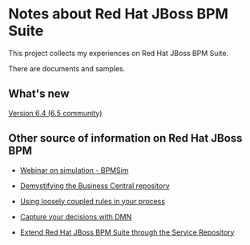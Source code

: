 # Notes about Red Hat JBoss BPM Suite

This project collects my experiences on Red Hat JBoss BPM Suite.

There are documents and samples.


## What's new

[Version 6.4 (6.5 community)](http://blog.athico.com/2016/10/drools-650final-is-available.html)

## Other source of information on Red Hat JBoss BPM

- [Webinar on simulation - BPMSim](https://www.youtube.com/watch?v=xNzM7A3MGJI&list=PLZPWJhPaP-K7u2cjmyhf2SknXX9HhyWrq)

- [Demystifying the Business Central repository](http://www.opensourcerers.org/demystifying-business-central-repository/)

- [Using loosely coupled rules in your process](http://www.opensourcerers.org/loose-coupled-rules/)

- [Capture your decisions with DMN](http://www.opensourcerers.org/capture-your-decisions-with-dmn/)

- [Extend Red Hat JBoss BPM Suite through the Service Repository](https://developers.redhat.com/blog/2018/01/30/red-hat-jboss-bpm-suite/)
